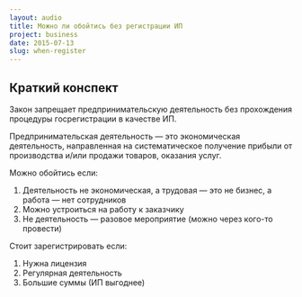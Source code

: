 ```yaml
---
layout: audio
title: Можно ли обойтись без регистрации ИП
project: business
date: 2015-07-13
slug: when-register
---
```



## Краткий конспект

Закон запрещает предпринимательскую деятельность без прохождения процедуры госрегистрации в качестве ИП.

Предпринимательская деятельность — это экономическая деятельность, направленная на систематическое получение прибыли от производства и/или продажи товаров, оказания услуг.

Можно обойтись если:

1. Деятельность не экономическая, а трудовая — это не бизнес, а работа — нет сотрудников
2. Можно устроиться на работу к заказчику
3. Не деятельность — разовое мероприятие (можно через кого-то провести)

Стоит зарегистрировать если:

1. Нужна лицензия
2. Регулярная деятельность
3. Большие суммы (ИП выгоднее)
